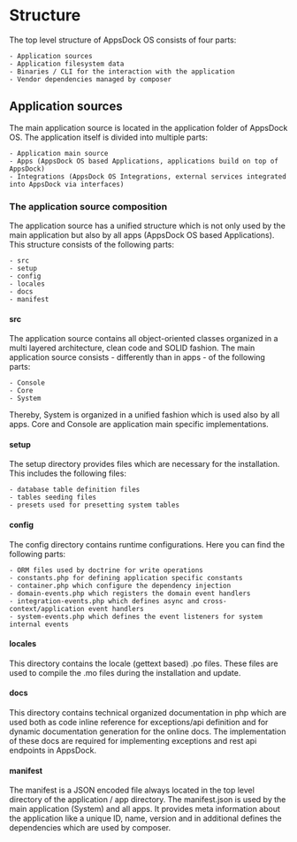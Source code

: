 # Structure

The top level structure of AppsDock OS consists of four parts:

    - Application sources
    - Application filesystem data
    - Binaries / CLI for the interaction with the application
    - Vendor dependencies managed by composer

## Application sources
The main application source is located in the application folder of AppsDock OS. The application itself is divided into multiple parts:

    - Application main source 
    - Apps (AppsDock OS based Applications, applications build on top of AppsDock)
    - Integrations (AppsDock OS Integrations, external services integrated into AppsDock via interfaces)

### The application source composition
The application source has a unified structure which is not only used by the main application but also by all apps (AppsDock OS based Applications). This structure consists of the following parts:

    - src
    - setup
    - config
    - locales
    - docs
    - manifest

#### src
The application source contains all object-oriented classes organized in a multi layered architecture, clean code and SOLID fashion. The main application source consists - differently than in apps - of the following parts: 

    - Console
    - Core
    - System 

Thereby, System is organized in a unified fashion which is used also by all apps. Core and Console are application main specific implementations.

#### setup
The setup directory provides files which are necessary for the installation. This includes the following files:

    - database table definition files
    - tables seeding files
    - presets used for presetting system tables

#### config
The config directory contains runtime configurations. Here you can find the following parts:

    - ORM files used by doctrine for write operations
    - constants.php for defining application specific constants
    - container.php which configure the dependency injection
    - domain-events.php which registers the domain event handlers
    - integration-events.php which defines async and cross-context/application event handlers
    - system-events.php which defines the event listeners for system internal events

#### locales
This directory contains the locale (gettext based) .po files. These files are used to compile the .mo files during the installation and update.

#### docs
This directory contains technical organized documentation in php which are used both as code inline reference for exceptions/api definition and for dynamic documentation generation for the online docs. The implementation of these docs are required for implementing exceptions and rest api endpoints in AppsDock.

#### manifest
The manifest is a JSON encoded file always located in the top level directory of the application / app directory. The manifest.json is used by the main application (System) and all apps. It provides meta information about the application like a unique ID, name, version and in additional defines the dependencies which are used by composer. 

